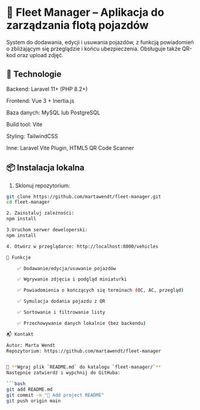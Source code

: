 # 🚗 Fleet Manager – Aplikacja do zarządzania flotą pojazdów

System do dodawania, edycji i usuwania pojazdów, z funkcją powiadomień o zbliżającym się przeglądzie i końcu ubezpieczenia. Obsługuje także QR-kod oraz upload zdjęć.

## 🔧 Technologie

Backend: Laravel 11+ (PHP 8.2+)

Frontend: Vue 3 + Inertia.js

Baza danych: MySQL lub PostgreSQL

Build tool: Vite

Styling: TailwindCSS

Inne: Laravel Vite Plugin, HTML5 QR Code Scanner

## 📦 Instalacja lokalna

1. Sklonuj repozytorium:

```bash
git clone https://github.com/martawendt/fleet-manager.git
cd fleet-manager

2. Zainstaluj zależności:
npm install

3.Uruchom serwer deweloperski:
npm install

4. Otwórz w przeglądarce: http://localhost:8000/vehicles

📸 Funkcje

    ✅ Dodawanie/edycja/usuwanie pojazdów

    ✅ Wgrywanie zdjęcia i podgląd miniaturki

    ✅ Powiadomienia o kończących się terminach (OC, AC, przegląd)

    ✅ Symulacja dodania pojazdu z QR

    ✅ Sortowanie i filtrowanie listy

    ✅ Przechowywanie danych lokalnie (bez backendu)

📬 Kontakt

Autor: Marta Wendt
Repozytorium: https://github.com/martawendt/fleet-manager


📁 **Wgraj plik `README.md` do katalogu `fleet-manager/`**  
Następnie zatwierdź i wypchnij do GitHuba:

```bash
git add README.md
git commit -m "📘 Add project README"
git push origin main



